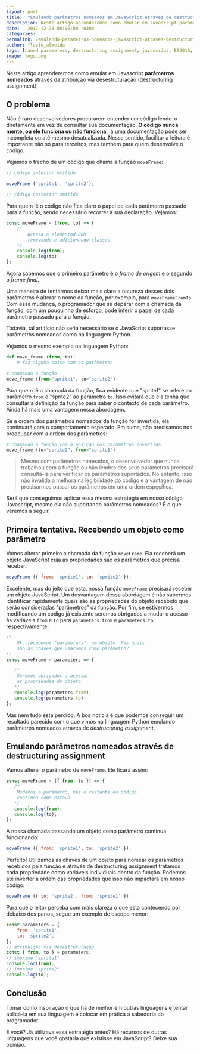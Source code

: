 ```yaml
---
layout: post
title:  "Emulando parâmetros nomeados em JavaScript através de destructuring assignment"
description: Neste artigo aprenderemos como emular em Javascript parâmetros nomeados através da atribuição via desestruturação (destructuring assignment). 
date:   2017-12-28 08:00:00 -0300
categories:
permalink: /emulando-parametros-nomeados-javascript-atraves-destructuring-assignment/
author: flavio_almeida
tags: [named parameters, destructuring assignment, javascript, ES2015, ES6]
image: logo.png
---
```


Neste artigo aprenderemos como emular em Javascript **parâmetros nomeados** através da atribuição via desestruturação (destructuring assignment). 

## O problema

Não é raro desenvolvedores procurarem entender um código lendo-o diretamente em vez de consultar sua documentação. **O código nunca mente, ou ele funciona ou não funciona**, já uma documentação pode ser incompleta ou até mesmo desatualizada. Nesse sentido, facilitar a leitura é importante não só para terceiros, mas também para quem desenvolve o código.

Vejamos o trecho de um código que chama a função `moveFrame`:

```javascript
// código anterior omitido 

moveFrame ('sprite1', 'sprite2');

// código posterior omitido 
```

Para quem lê o código não fica claro o papel de cada parâmetro passado para a função, sendo necessário recorrer à sua declaração. Vejamos:

```javascript 
const moveFrame = (from, to) => {
    /*
        Acessa o elementod DOM
        removendo e adicionando classes
    */
    console.log(from);
    console.log(to);
};
```

Agora sabemos que o primeiro parâmetro é o *frame de origem* e o segundo o *frame final*. 

Uma maneira de tentarmos deixar mais claro a natureza desses dois parâmetros é alterar o nome da função, por exemplo, para `moveFrameFromTo`. Com essa mudança, o programador que se deparar com a chamada da função, com um pouquinho de esforço, pode inferir o papel de cada parâmetro passado para a função. 

Todavia, tal artifício não seria necessário se o JavaScript suportasse parâmetros nomeados como na linguagem Python. 

Vejamos o mesmo exemplo na linguagem Python:

```python
def move_frame (from, to):
    # faz alguma coisa com os parâmetros
```

```python
# chamando a função
move_frame (from="sprite1", to="sprite2")
```

Para quem lê a chamada da função, fica evidente que "sprite1" se refere ao parâmetro `from` e "sprite2" ao parâmetro `to`. Isso evitará que ela tenha que consultar a definição da função para saber o contexto de cada parâmetro. Ainda há mais uma vantagem nessa abordagem.

Se a ordem dos parâmetros nomeados da função for invertida, ela continuará com o comportamento esperado. Em suma, não precisamos nos preocupar com a ordem dos parâmetros:

```python
# chamando a função com a posição dos parâmetros invertida
move_frame (to="sprite2", from="sprite1")
```

>Mesmo com parâmetros nomeados, o desenvolvedor que nunca trabalhou com a função ou não lembra dos seus parâmetros precisará consultá-la para verificar os parâmetros suportados. No entanto, isso não invalida a melhora na legibilidade do código e a vantagem de não precisarmos passar os parâmetros em uma ordem específica.

Será que conseguimos aplicar essa mesma estratégia em nosso código Javascript, mesmo ela não suportando parâmetros nomeados? É o que veremos a seguir. 

## Primeira tentativa. Recebendo um objeto como parâmetro

Vamos alterar primeiro a chamada da função `moveFrame`. Ela receberá um objeto JavaScript cuja as propriedades são os parâmetros que precisa receber:

```javascript
moveFrame ({ from: 'sprite1', to: 'sprite2' });
```

Excelente, mas do jeito que esta, nossa função `moveFrame` precisará receber um objeto JavaScript. Um desvantagem dessa abordagem é não sabermos identificar rapidamente quais são as propriedades do objeto recebido que serão consideradas "parâmetros" da função. Por fim, se estivermos modificando um código já existente seremos obrigados a mudar o acesso às variáveis `from` e `to` para `parameters.from` e `parameters.to` respectivamente:

```javascript
/*
    Ok, recebemos "parameters", um objeto. Mas quais 
    são as chaves que usaremos como parâmetro?
*/
const moveFrame = parameters => {

   /* 
    Seremos obrigados a acessar 
    as proprieades do objeto
   */
   console.log(parameters.from);
   console.log(parameters.to);
};
```

Mas nem tudo esta perdido. A boa notícia é que podemos conseguir um resultado parecido com o que vimos na linguagem Python emulando parâmetros nomeados através de *destructuring assignment*.

## Emulando parâmetros nomeados através de destructuring assignment

Vamos alterar o parâmetro de `moveFrame`. Ele ficará assim:

```javascript
const moveFrame = ({ from, to }) => {
   /*
    Mudamos o parâmetro, mas o restante do código 
    continou como estava
   */
   console.log(from);
   console.log(to);
};
```

A nossa chamada passando um objeto como parâmetro continua funcionando:

```javascript
moveFrame ({ from: 'sprite1', to: 'sprite2' });
```

Perfeito! Utilizamos as chaves de um objeto para nomear os parâmetros recebidos pela função e através de destructuring assignment tratamos cada propriedade como variáveis individuais dentro da função. Podemos até inverter a ordem das propriedades que isso não impactará em nosso código:

```javascript
moveFrame ({ to: 'sprite2', from: 'sprite1' });
```

Para que o leitor perceba com mais clareza o que esta contecendo por debaixo dos panos, segue um exemplo de escopo menor:

```javascript
const parameters = {
    from: 'sprite1',
    to: 'sprite2', 
};
// atribuição via desestruturaçãp
const { from, to } = parameters;
// imprime "sprite1"
console.log(from);
// imprime "sprite2"
console.log(to);
```

## Conclusão

Tomar como inspiração o que há de melhor em outras linguagens e tentar aplicá-la em sua linguagem é colocar em prática a sabedoria do programador. 

E você? Já utilizava essa estratégia antes? Há recursos de outras linguagens que você gostaria que existisse em JavaScript? Deixe sua opinião.